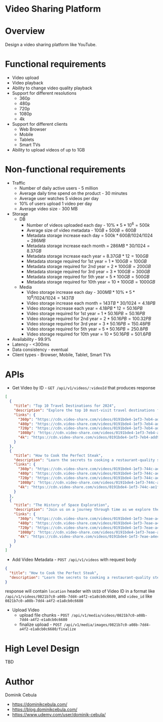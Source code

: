 # Video Sharing Platform

# Overview

Design a video sharing platform like YouTube.

# Functional requirements

* Video upload
* Video playback
* Ability to change video quality playback
* Support for different resolutions
    * 360p
    * 480p
    * 720p
    * 1080p
    * 4k
* Support for different clients
    * Web Browser
    * Mobile
    * Tablets
    * Smart TVs
* Ability to upload videos of up to 1GB

# Non-functional requirements

* Traffic
    * Number of daily active users - 5 million
    * Average daily time spend on the product - 30 minutes
    * Average user watches 5 videos per day
    * 10% of users upload 1 video per day
    * Average video size - 300 MB
* Storage
    * DB
        * Number of videos uploaded each day - $`10\% * 5*10^6 = 500k`$
      * Average size of video metadata - $`100B + 500B = 600B`$
      * Metadata storage increase each day = $`500k * 600B /1024/1024 = 286 MB`$
      * Metadata storage increase each month = $`286MB * 30 /1024 = 8.37 GB`$
      * Metadata storage increase each year = $`8.37GB * 12 = 100 GB`$
      * Metadata storage required for 1st year = $`1 * 100GB = 100GB`$
      * Metadata storage required for 2nd year = $`2 * 100GB = 200GB`$
      * Metadata storage required for 3rd year = $`3 * 100GB = 300GB`$
      * Metadata storage required for 5th year = $`5 * 100GB = 500GB`$
      * Metadata storage required for 10th year = $`10 * 100GB = 1000GB`$
    * Media
        * Video storage increase each day - $`300MB * 10\% * 5*10^6 /1024/1024 = 143 TB`$
        * Video storage increase each month = $`143TB * 30 / 1024 = 4.18PB`$
        * Video storage increase each year = $`4.18PB * 12 = 50.16PB`$
        * Video storage required for 1st year = $`1 * 50.16PB = 50.16PB`$
        * Video storage required for 2nd year = $`2 * 50.16PB = 100.32PB`$
        * Video storage required for 3rd year = $`3 * 50.16PB = 150.48PB`$
        * Video storage required for 5th year = $`5 * 50.16PB = 250.8PB`$
        * Video storage required for 10th year = $`10 * 50.16PB = 501.6PB`$
* Availability - 99.9%
* Latency - <300ms
* Data consistency - eventual
* Client types - Browser, Mobile, Tablet, Smart TVs

# APIs

* Get Video by ID - `GET /api/v1/videos/:videoId` that produces response

```json
[
  {
    "title": "Top 10 Travel Destinations for 2024",
    "description": "Explore the top 10 must-visit travel destinations for 2024! From exotic beaches to historic cities, this list will inspire your next adventure.",
    "links": {
      "360p": "https://cdn.video-share.com/videos/0191bde4-1ef3-7eb4-add9-4c36e1dea811/360p",
      "480p": "https://cdn.video-share.com/videos/0191bde4-1ef3-7eb4-add9-4c36e1dea811/480p",
      "720p": "https://cdn.video-share.com/videos/0191bde4-1ef3-7eb4-add9-4c36e1dea811/720p",
      "1080p": "https://cdn.video-share.com/videos/0191bde4-1ef3-7eb4-add9-4c36e1dea811/1080p",
      "4k": "https://cdn.video-share.com/videos/0191bde4-1ef3-7eb4-add9-4c36e1dea811/4k"
    }
  },
  {
    "title": "How to Cook the Perfect Steak",
    "description": "Learn the secrets to cooking a restaurant-quality steak at home. This step-by-step guide covers everything you need to know to get that perfect sear and juicy flavor.",
    "links": {
      "360p": "https://cdn.video-share.com/videos/0191bde4-1ef3-744c-ae1f-9ce2c219ec75/360p",
      "480p": "https://cdn.video-share.com/videos/0191bde4-1ef3-744c-ae1f-9ce2c219ec75/480p",
      "720p": "https://cdn.video-share.com/videos/0191bde4-1ef3-744c-ae1f-9ce2c219ec75/720p",
      "1080p": "https://cdn.video-share.com/videos/0191bde4-1ef3-744c-ae1f-9ce2c219ec75/1080p",
      "4k": "https://cdn.video-share.com/videos/0191bde4-1ef3-744c-ae1f-9ce2c219ec75/4k"
    }
  },
  {
    "title": "The History of Space Exploration",
    "description": "Join us on a journey through time as we explore the history of space exploration, from the first moon landing to the latest missions to Mars.",
    "links": {
      "360p": "https://cdn.video-share.com/videos/0191bde4-1ef3-7eae-a4ec-6fa4aa5e982c/360p",
      "480p": "https://cdn.video-share.com/videos/0191bde4-1ef3-7eae-a4ec-6fa4aa5e982c/480p",
      "720p": "https://cdn.video-share.com/videos/0191bde4-1ef3-7eae-a4ec-6fa4aa5e982c/720p",
      "1080p": "https://cdn.video-share.com/videos/0191bde4-1ef3-7eae-a4ec-6fa4aa5e982c/1080p",
      "4k": "https://cdn.video-share.com/videos/0191bde4-1ef3-7eae-a4ec-6fa4aa5e982c/4k"
    }
  }
]
```

* Add Video Metadata - `POST /api/v1/videos` with request body

```json
{
  "title": "How to Cook the Perfect Steak",
  "description": "Learn the secrets to cooking a restaurant-quality steak at home. This step-by-step guide covers everything you need to know to get that perfect sear and juicy flavor."
}
```

response will contain `location` header with `UUID` of Video ID in a format like
`/api/v1/videos/0821b7c0-a08b-7dd4-a4f2-e1a8cb0c6680`,
and `video_id` like `0821b7c0-a08b-7dd4-a4f2-e1a8cb0c6680`

* Upload Video
    * upload file chunks - `POST /api/v1/media/videos/0821b7c0-a08b-7dd4-a4f2-e1a8cb0c6680`
    * finalize upload - `POST /api/v1/media/images/0821b7c0-a08b-7dd4-a4f2-e1a8cb0c6680/finalize`

# High Level Design

TBD

# Author

Dominik Cebula

* https://dominikcebula.com/
* https://blog.dominikcebula.com/
* https://www.udemy.com/user/dominik-cebula/
